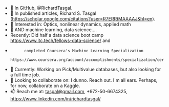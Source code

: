 - 👋 In GitHub, @RichardTasgal.
- 👋 In published articles, Richard S. Tasgal (https://scholar.google.com/citations?user=R7ERRtMAAAAJ&hl=en).
- 👀 Interested in: Optics, nonlinear dynamics, applied math
- 👀           AND  machine learning, data science....
- Recently: Did half a data science boot camp https://www.itc.tech/fellows-data-science/ and
-           completed Coursera's Machine Learning Specialization 
            https://www.coursera.org/account/accomplishments/specialization/certificate/MA8FHDTBQ4UD 
- 🌱 Currently: Working on Pick/Multivalue databases, but also looking for a full time job.
- 💞️ Looking to collaborate on:  I dunno. Reach out. I'm all ears. Perhaps, for now, collaborate on a Kaggle.
- 📫 Reach me at:  tasgal@gmail.com, +972-50-6674325, https://www.linkedin.com/in/richardtasgal/

<!---
RichardTasgal/RichardTasgal is a ✨ special ✨ repository because its `README.md` (this file) appears on your GitHub profile.
You can click the Preview link to take a look at your changes.
--->
